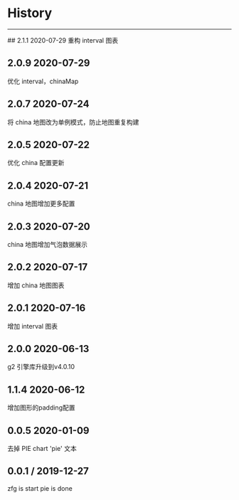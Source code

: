 # History
----

## 2.1.1 2020-07-29
重构 interval 图表

## 2.0.9 2020-07-29
优化 interval，chinaMap

## 2.0.7 2020-07-24
将 china 地图改为单例模式，防止地图重复构建

## 2.0.5 2020-07-22
优化 china 配置更新

## 2.0.4 2020-07-21
china 地图增加更多配置

## 2.0.3 2020-07-20
china 地图增加气泡数据展示

## 2.0.2 2020-07-17
增加 china 地图图表

## 2.0.1 2020-07-16
增加 interval 图表

## 2.0.0 2020-06-13
g2 引擎库升级到v4.0.10

## 1.1.4 2020-06-12
增加图形的padding配置

## 0.0.5 2020-01-09
去掉 PIE chart 'pie' 文本

## 0.0.1 / 2019-12-27

zfg is start
pie is done
